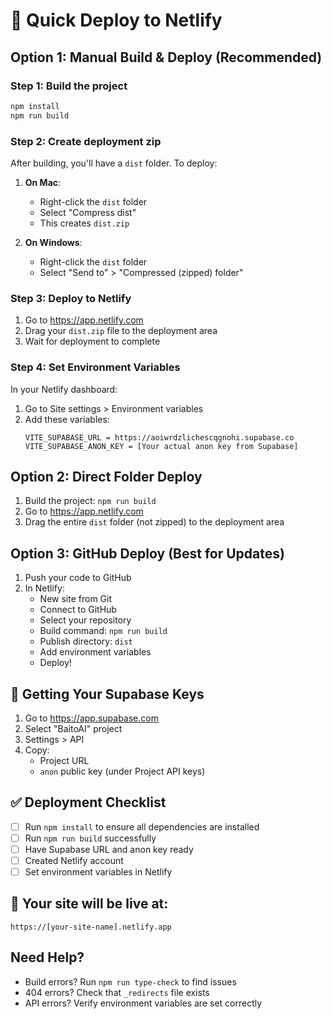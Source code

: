 # 🚀 Quick Deploy to Netlify

## Option 1: Manual Build & Deploy (Recommended)

### Step 1: Build the project
```bash
npm install
npm run build
```

### Step 2: Create deployment zip
After building, you'll have a `dist` folder. To deploy:

1. **On Mac**: 
   - Right-click the `dist` folder
   - Select "Compress dist"
   - This creates `dist.zip`

2. **On Windows**:
   - Right-click the `dist` folder
   - Select "Send to" > "Compressed (zipped) folder"

### Step 3: Deploy to Netlify
1. Go to https://app.netlify.com
2. Drag your `dist.zip` file to the deployment area
3. Wait for deployment to complete

### Step 4: Set Environment Variables
In your Netlify dashboard:
1. Go to Site settings > Environment variables
2. Add these variables:
   ```
   VITE_SUPABASE_URL = https://aoiwrdzlichescqgnohi.supabase.co
   VITE_SUPABASE_ANON_KEY = [Your actual anon key from Supabase]
   ```

## Option 2: Direct Folder Deploy

1. Build the project: `npm run build`
2. Go to https://app.netlify.com
3. Drag the entire `dist` folder (not zipped) to the deployment area

## Option 3: GitHub Deploy (Best for Updates)

1. Push your code to GitHub
2. In Netlify:
   - New site from Git
   - Connect to GitHub
   - Select your repository
   - Build command: `npm run build`
   - Publish directory: `dist`
   - Add environment variables
   - Deploy!

## 🔑 Getting Your Supabase Keys

1. Go to https://app.supabase.com
2. Select "BaitoAI" project
3. Settings > API
4. Copy:
   - Project URL
   - `anon` public key (under Project API keys)

## ✅ Deployment Checklist

- [ ] Run `npm install` to ensure all dependencies are installed
- [ ] Run `npm run build` successfully
- [ ] Have Supabase URL and anon key ready
- [ ] Created Netlify account
- [ ] Set environment variables in Netlify

## 🎯 Your site will be live at:
`https://[your-site-name].netlify.app`

## Need Help?
- Build errors? Run `npm run type-check` to find issues
- 404 errors? Check that `_redirects` file exists
- API errors? Verify environment variables are set correctly